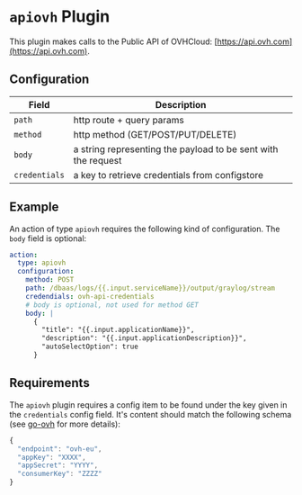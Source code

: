 # `apiovh` Plugin

This plugin makes calls to the Public API of OVHCloud: [https://api.ovh.com](https://api.ovh.com).

## Configuration

|Field|Description
|---|---
| `path` | http route + query params
| `method` | http method (GET/POST/PUT/DELETE)
| `body` | a string representing the payload to be sent with the request
| `credentials` | a key to retrieve credentials from configstore

## Example

An action of type `apiovh` requires the following kind of configuration. The `body` field is optional:

```yaml
action:
  type: apiovh
  configuration:
    method: POST
    path: /dbaas/logs/{{.input.serviceName}}/output/graylog/stream
    credendials: ovh-api-credentials
    # body is optional, not used for method GET
    body: | 
      {
        "title": "{{.input.applicationName}}",
        "description": "{{.input.applicationDescription}}",  
        "autoSelectOption": true
      }
```

## Requirements

The `apiovh` plugin requires a config item to be found under the key given in the `credentials` config field. It's content should match the following schema (see [go-ovh](https://github.com/ovh/go-ovh) for more details): 

```js
{
  "endpoint": "ovh-eu",
  "appKey": "XXXX",
  "appSecret": "YYYY",
  "consumerKey": "ZZZZ"
}
```